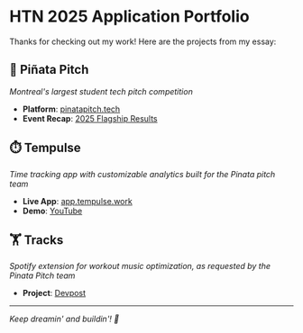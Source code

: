 # HTN 2025 Application Portfolio

Thanks for checking out my work! Here are the projects from my essay:

## 🎤 Piñata Pitch
*Montreal's largest student tech pitch competition*
- **Platform**: [pinatapitch.tech](https://pinatapitch.tech)
- **Event Recap**: [2025 Flagship Results](https://www.pinatapitch.tech/archive/2025/pinatapitch)

## ⏱️ Tempulse
*Time tracking app with customizable analytics built for the Pinata pitch team*
- **Live App**: [app.tempulse.work](https://app.tempulse.work)
- **Demo**: [YouTube](https://youtu.be/unQ9wajQmlE)

## 🏋️ Tracks
*Spotify extension for workout music optimization, as requested by the Pinata Pitch team*
- **Project**: [Devpost](https://devpost.com/software/tracks-vb3u0l)

---
*Keep dreamin' and buildin'! 🚀*
